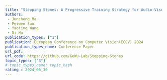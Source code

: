 ```yaml
---  
title: "Stepping Stones: A Progressive Training Strategy for Audio-Visual Semantic Segmentation"  
authors:  
 - Juncheng Ma
 - Peiwen Sun
 - Yaoting Wang
 - Di Hu
publication_types: ["1"]  
publication: European Conference on Computer Vision(ECCV) 2024
publication_types_name: Conference Paper  
url_pdf: 
url_code: https://github.com/GeWu-Lab/Stepping-Stones
topic_types: ["3"]
# topic_types_name: topic_hash
rating : 2024_06_30
---  
```


